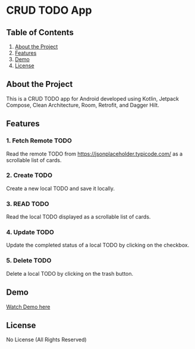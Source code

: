 # CRUD TODO App

## Table of Contents
1. [About the Project](#about-the-project)
2. [Features](#features)
3. [Demo](#demo)
4. [License](#license)

## About the Project
This is a CRUD TODO app for Android developed using Kotlin, Jetpack Compose, Clean Architecture, Room, Retrofit, and Dagger Hilt.

## Features

### 1. Fetch Remote TODO
Read the remote TODO from https://jsonplaceholder.typicode.com/ as a scrollable list of cards.

### 2. Create TODO 
Create a new local TODO and save it locally.

### 3. READ TODO
Read the local TODO displayed as a scrollable list of cards.

### 4. Update TODO
Update the completed status of a local TODO by clicking on the checkbox.

### 5. Delete TODO
Delete a local TODO by clicking on the trash button.

## Demo
[Watch Demo here](https://youtube.com/shorts/_g84kVH3jM8?feature=share)

## License
No License (All Rights Reserved)

